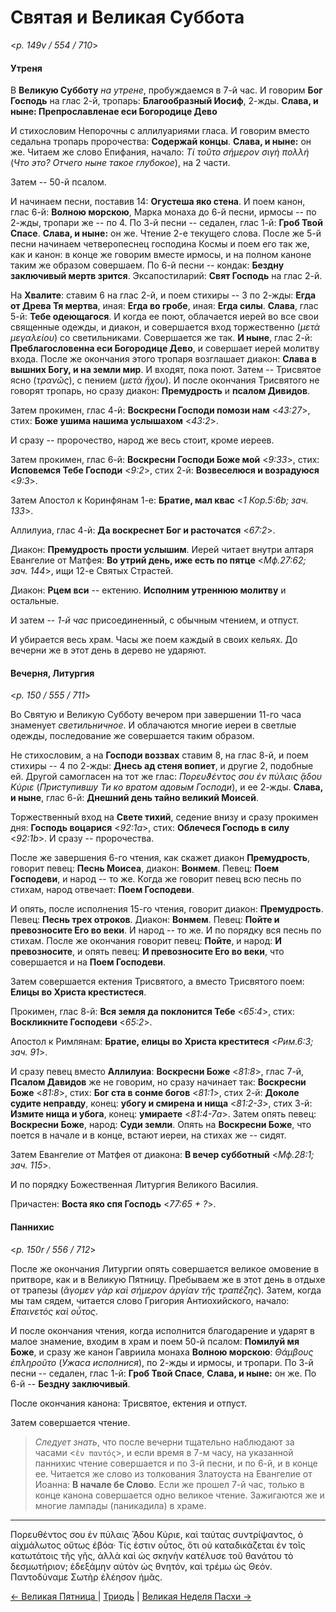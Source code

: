 
# Святая и Великая Суббота

<*p. 149v / 554 / 710*>

#### Утреня

В **Великую Субботу** *на утрене*, пробуждаемся в 7-й час. И говорим **Бог Господь** на глас 2-й, 
тропарь: **Благообразный Иосиф**, 2-жды. **Слава, и ныне: Препрославленае еси Богородице Дево**  

И стихословим Непорочны с аллилуариями гласа. И говорим вместо седальна тропарь пророчества: 
**Содержай концы**. **Слава, и ныне:** он же. 
Читаем же слово Епифания, начало: *Τί τοῦτο σήμερον σιγὴ πολλή* (*Что это? Отчего ныне такое глубокое*), 
на 2 части. 

Затем -- 50-й псалом. 

И начинаем песни, поставив 14: **Огустеша яко стена**. И поем канон, глас 6-й: **Волною морскою**, 
Марка монаха до 6-й песни, ирмосы -- по 2-жды, тропари же -- по 4. 
По 3-й песни -- седален, глас 1-й: **Гроб Твой Спасе**. **Слава, и ныне:** он же. 
Чтение 2-е текущего слова. 
После же 5-й песни начинаем четверопеснец господина Космы и поем его так же, как и канон: в конце же 
говорим вместе ирмосы, и на полном каноне таким же образом совершаем. 
По 6-й песни -- кондак: **Бездну заключивый мертв зрится**. 
Эксапостиларий: **Свят Господь** на глас 2-й. 

На **Хвалите**: ставим 6 на глас 2-й, и поем стихиры -- 3 по 2-жды: **Егда от Древа Тя мертва**, 
иная: **Егда во гробе**, иная: **Егда силы**. **Слава**, глас 5-й: **Тебе одеющагося**. 
И когда ее поют, облачается иерей во все свои священные одежды, и диакон, и совершается вход торжественно 
(*μετὰ μεγαλείου*) со светильниками. Совершается же так. 
**И ныне**, глас 2-й: **Преблагословенна еси Богородице Дево**, и совершает иерей молитву входа. 
После же окончания этого тропаря возглашает диакон: **Слава в вышних Богу, и на земли мир**. 
И входят, пока поют. Затем -- Трисвятое ясно (*τρανῶς*), с пением (*μετὰ ἥχου*). 
И после окончания Трисвятого не говорят тропарь, но сразу диакон: **Премудрость** и **псалом Дивидов**. 

Затем прокимен, глас 4-й: **Воскресни Господи помози нам** <*43:27*>, 
стих: **Боже ушима нашима услышахом** <*43:2*>. 

И сразу -- пророчество, народ же весь стоит, кроме иереев. 

Затем прокимен, глас 6-й: **Воскресни Господи Боже мой** <*9:33*>, стих: **Исповемся Тебе Господи** <*9:2*>, 
стих 2-й: **Возвеселюся и возрадуюся** <*9:3*>.   

Затем Апостол к Коринфянам 1-е: **Братие, мал квас** <*1 Кор.5:6b; зач. 133*>.

Аллилуиа, глас 4-й: **Да воскреснет Бог и расточатся** <*67:2*>. 

Диакон: **Премудрость прости услышим**. Иерей читает внутри алтаря Евангелие от Матфея: 
**Во утрий день, иже есть по пятце** <*Мф.27:62; зач. 144*>, ищи 12-е Святых Страстей. 

Диакон: **Рцем вси** -- ектению. **Исполним утреннюю молитву** и остальные. 

И затем -- *1-й час* присоединенный, с обычным чтением, и отпуст. 

И убирается весь храм. Часы же поем каждый в своих кельях. До вечерни же в этот день в дерево не ударяют. 

#### Вечерня, Литургия

<*p. 150 / 555 / 711*>

Во Святую и Великую Субботу вечером при завершении 11-го часа знаменует *светильничное*. И облачаются 
многие иереи в светлые одежды, последование же совершается таким образом. 

Не стихословим, а на **Господи воззвах** ставим 8, на глас 8-й, и поем стихиры -- 4 по 2-жды: 
**Днесь ад стеня вопиет**, и другие 2, подобные ей. Другой самогласен на тот же глас: 
*Πορευϑέντος σου ἐν πύλαις ᾅδου Κύριε* (*Приступившу Ти ко вратом адовым Господи*), и ее 2-жды. 
**Слава, и ныне**, глас 6-й: **Днешний день тайно великий Моисей**. 

Торжественный вход на **Свете тихий**, седение внизу и сразу прокимен дня: 
**Господь воцарися** <*92:1a*>, стих: **Облечеся Господь в силу** <*92:1b*>. И сразу -- пророчества. 

После же завершения 6-го чтения, как скажет диакон **Премудрость**, говорит певец: **Песнь Моисеа**, 
диакон: **Вонмем**. Певец: **Поем Господеви**, и народ -- то же. Когда же говорит певец всю песнь 
по стихам, народ отвечает: **Поем Господеви**.   

И опять, после исполнения 15-го чтения, говорит диакон: **Премудрость**. Певец: **Песнь трех отроков**. 
Диакон: **Вонмем**. Певец: **Пойте и превозносите Его во веки**. И народ -- то же. И по порядку вся песнь 
по стихам. После же окончания говорит певец: **Пойте**, и народ: **И превозносите**, и опять певец: 
**И превозносите Его во веки**, что совершается и на **Поем Господеви**. 

Затем совершается ектения Трисвятого, а вместо Трисвятого поем: **Елицы во Христа крестистеся**. 

Прокимен, глас 8-й: **Вся земля да поклонится Тебе** <*65:4*>, стих: **Воскликните Господеви** <*65:2*>. 

Апостол к Римлянам: **Братие, елицы во Христа креститеся** <*Рим.6:3; зач. 91*>. 

И сразу певец вместо **Аллилуиа**: **Воскресни Боже** <*81:8*>, глас 7-й, **Псалом Давидов** же не говорим, 
но сразу начинает так: **Воскресни Боже** <*81:8*>, 
стих: **Бог ста в сонме богов** <*81:1*>, 
стих 2-й: **Доколе судите неправду**, конец: **убогу и смирена и нища** <*81:2-3*>, 
стих 3-й: **Измите нища и убога**, конец: **умираете** <*81:4-7a*>. 
Затем опять певец: **Воскресни Боже**, народ: **Суди земли**. 
Опять на **Воскресни Боже**, что поется в начале и в конце, встают иереи, на стихах же -- сидят. 

Затем Евангелие от Матфея от диакона: **В вечер субботный** <*Мф.28:1; зач. 115*>. 

И по порядку Божественная Литургия Великого Василия. 

Причастен: **Воста яко спя Господь** <*77:65 + ?*>. 

#### Паннихис

<*p. 150r / 556 / 712*>

После же окончания Литургии опять совершается великое омовение в притворе, как и в Великую Пятницу. 
Пребываем же в этот день в отдыхе от трапезы (*ἄγομεν γὰρ καὶ σήμερον ἀργίαν τῆς τραπέζης*). 
Затем, когда мы там сядем, читается слово Григория Антиохийского, начало: *̓Επαινετὸς καὶ οὗτος*. 

И после окончания чтения, когда исполнится благодарение и ударят в малое знамение, входим в храм 
и поем 50-й псалом: **Помилуй мя Боже**, и сразу же канон Гавриила монаха **Волною морскою**: 
*Θάμβους ἐπληροῦτο* (*Ужаса исполнися*), по 2-жды и ирмосы, и тропари. 
По 3-й песни -- седален, глас 1-й: **Гроб Твой Спасе**, **Слава, и ныне:** он же. 
По 6-й -- **Бездну заключивый**. 

После окончания канона: Трисвятое, ектения и отпуст. 

Затем совершается чтение. 

> *Следует знать*, что после вечерни тщательно наблюдают за часами <`ἐν παντός`>, и если время в 7-м часу, 
> на указанной паннихис чтение совершается и по 3-й песни, и по 6-й, и в конце ее. Читается же слово из толкования 
> Златоуста на Евангелие от Иоанна: **В начале бе Слово**. Если же прошел 7-й час, только в конце 
> канона совершается одно великое чтение. Зажигаются же и многие лампады (паникадила) в храме. 

---

Πορευθέντος σου ἐν πύλαις ᾍδου Κύριε, καὶ ταύτας συντρίψαντος, ὁ αἰχμάλωτος οὕτως ἐβόα· Τίς ἐστιν οὗτος, 
ὅτι οὐ καταδικάζεται ἐν τοῖς κατωτάτοις τῆς γῆς, ἀλλὰ καὶ ὡς σκηνὴν κατέλυσε τοῦ θανάτου τὸ δεσμωτήριον; 
 ἐδεξάμην αὐτὸν ὡς θνητόν, καὶ τρέμω ὡς Θεόν. Παντοδύναμε Σωτὴρ ἐλέησον ἡμᾶς.

[← Великая Пятница ](A_23_EUR_great_friday.md) | [Триодь](README.md#святая-и-великая-суббота) | [Великая Неделя Пасхи →](B_01_EUR_easter_sunday.ru.md)
